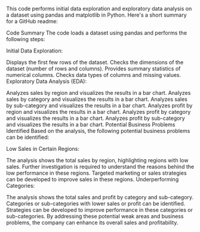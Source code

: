 This code performs initial data exploration and exploratory data analysis on a dataset using pandas and matplotlib in Python. Here's a short summary for a GitHub readme:

Code Summary
The code loads a dataset using pandas and performs the following steps:

Initial Data Exploration:

Displays the first few rows of the dataset.
Checks the dimensions of the dataset (number of rows and columns).
Provides summary statistics of numerical columns.
Checks data types of columns and missing values.
Exploratory Data Analysis (EDA):

Analyzes sales by region and visualizes the results in a bar chart.
Analyzes sales by category and visualizes the results in a bar chart.
Analyzes sales by sub-category and visualizes the results in a bar chart.
Analyzes profit by region and visualizes the results in a bar chart.
Analyzes profit by category and visualizes the results in a bar chart.
Analyzes profit by sub-category and visualizes the results in a bar chart.
Potential Business Problems Identified
Based on the analysis, the following potential business problems can be identified:

Low Sales in Certain Regions:

The analysis shows the total sales by region, highlighting regions with low sales.
Further investigation is required to understand the reasons behind the low performance in these regions.
Targeted marketing or sales strategies can be developed to improve sales in these regions.
Underperforming Categories:

The analysis shows the total sales and profit by category and sub-category.
Categories or sub-categories with lower sales or profit can be identified.
Strategies can be developed to improve performance in these categories or sub-categories.
By addressing these potential weak areas and business problems, the company can enhance its overall sales and profitability.
